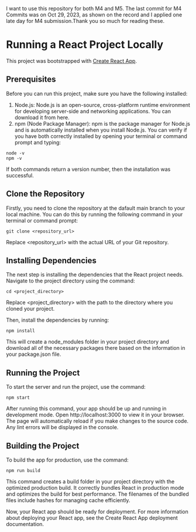 I want to use this repository for both M4 and M5. The last commit for M4 Commits was on Oct 29, 2023, as shown on the record and I applied one late day for M4 submission.Thank you so much for reading these.

# Running a React Project Locally

This project was bootstrapped with [Create React App](https://github.com/facebook/create-react-app).

## Prerequisites

Before you can run this project, make sure you have the following installed:

1. Node.js: Node.js is an open-source, cross-platform runtime environment for developing server-side and networking applications. You can download it from here.
2. npm (Node Package Manager): npm is the package manager for Node.js and is automatically installed when you install Node.js.
   You can verify if you have both correctly installed by opening your terminal or command prompt and typing:

```
node -v
npm -v
```

If both commands return a version number, then the installation was successful.

## Clone the Repository

Firstly, you need to clone the repository at the dafault main branch to your local machine. You can do this by running the following command in your terminal or command prompt:

```
git clone <repository_url>
```

Replace <repository_url> with the actual URL of your Git repository.

## Installing Dependencies

The next step is installing the dependencies that the React project needs. Navigate to the project directory using the command:

```
cd <project_directory>
```

Replace <project_directory> with the path to the directory where you cloned your project.

Then, install the dependencies by running:

```
npm install
```

This will create a node_modules folder in your project directory and download all of the necessary packages there based on the information in your package.json file.

## Running the Project

To start the server and run the project, use the command:

```
npm start
```

After running this command, your app should be up and running in development mode. Open http://localhost:3000 to view it in your browser. The page will automatically reload if you make changes to the source code. Any lint errors will be displayed in the console.

## Building the Project

To build the app for production, use the command:

```
npm run build
```

This command creates a build folder in your project directory with the optimized production build. It correctly bundles React in production mode and optimizes the build for best performance. The filenames of the bundled files include hashes for managing cache efficiently.

Now, your React app should be ready for deployment. For more information about deploying your React app, see the Create React App deployment documentation.
